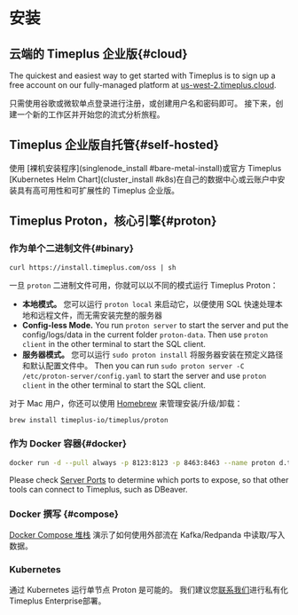 # 安装

## 云端的 Timeplus 企业版{#cloud}

The quickest and easiest way to get started with Timeplus is to sign up a free account on our fully-managed platform at [us-west-2.timeplus.cloud](https://us-west-2.timeplus.cloud).

只需使用谷歌或微软单点登录进行注册，或创建用户名和密码即可。 接下来，创建一个新的工作区并开始您的流式分析旅程。

## Timeplus 企业版自托管{#self-hosted}

使用 [裸机安装程序](singlenode_install #bare-metal-install)或官方 Timeplus [Kubernetes Helm Chart](cluster_install #k8s)在自己的数据中心或云账户中安装具有高可用性和可扩展性的 Timeplus 企业版。

## Timeplus Proton，核心引擎{#proton}

### 作为单个二进制文件{#binary}

```shell
curl https://install.timeplus.com/oss | sh
```

一旦 `proton` 二进制文件可用，你就可以以不同的模式运行 Timeplus Proton：

- **本地模式。** 您可以运行 `proton local` 来启动它，以便使用 SQL 快速处理本地和远程文件，而无需安装完整的服务器
- **Config-less Mode.** You run `proton server` to start the server and put the config/logs/data in the current folder `proton-data`. Then use `proton client` in the other terminal to start the SQL client.
- **服务器模式。** 您可以运行 `sudo proton install` 将服务器安装在预定义路径和默认配置文件中。 Then you can run `sudo proton server -C /etc/proton-server/config.yaml` to start the server and use `proton client` in the other terminal to start the SQL client.

对于 Mac 用户，你还可以使用 [Homebrew](https://brew.sh/) 来管理安装/升级/卸载：

```shell
brew install timeplus-io/timeplus/proton
```

### 作为 Docker 容器{#docker}

```bash
docker run -d --pull always -p 8123:8123 -p 8463:8463 --name proton d.timeplus.com/timeplus-io/proton:latest
```

Please check [Server Ports](proton-ports) to determine which ports to expose, so that other tools can connect to Timeplus, such as DBeaver.

### Docker 撰写 {#compose}

[Docker Compose 堆栈](https://github.com/timeplus-io/proton/tree/develop/examples/ecommerce) 演示了如何使用外部流在 Kafka/Redpanda 中读取/写入数据。

### Kubernetes

通过 Kubernetes 运行单节点 Proton 是可能的。 我们建议您[联系我们](mailto:support@timeplus.com)进行私有化Timeplus Enterprise部署。
